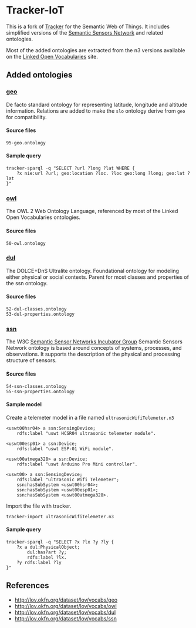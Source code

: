 
Tracker-IoT
===========

This is a fork of [Tracker](http://wiki.gnome.org/Projects/Tracker) for the Semantic Web of Things.
It includes simplified versions of the [Semantic Sensors Network](https://www.w3.org/2005/Incubator/ssn/ssnx/ssn) and related ontologies.

Most of the added ontologies are extracted from the n3 versions available on the [Linked Open Vocabularies](http://lov.okfn.org/dataset/lov/) site.


Added ontologies
----------------

### [geo](http://lov.okfn.org/dataset/lov/vocabs/geo)

De facto standard ontology for representing latitude, longitude and altitude information.
Relations are added to make the `slo` ontology derive from `geo` for compatibility.

#### Source files

	95-geo.ontology

#### Sample query
	tracker-sparql -q "SELECT ?url ?long ?lat WHERE {
		?x nie:url ?url; geo:location ?loc. ?loc geo:long ?long; geo:lat ?lat
	}"

### [owl](http://lov.okfn.org/dataset/lov/vocabs/owl)

The OWL 2 Web Ontology Language, referenced by most of the Linked Open Vocabularies ontologies.

#### Source files

	50-owl.ontology

### [dul](http://lov.okfn.org/dataset/lov/vocabs/dul)

The DOLCE+DnS Ultralite ontology. Foundational ontology for modeling either physical or social contexts.
Parent for most classes and properties of the ssn ontology.

#### Source files

	52-dul-classes.ontology
	53-dul-properties.ontology

### [ssn](http://lov.okfn.org/dataset/lov/vocabs/ssn)

The W3C [Semantic Sensor Networks Incubator Group](https://www.w3.org/2005/Incubator/ssn/wiki/Incubator_Report#The_Semantic_Sensor_Network_Ontology) Semantic Sensors Network ontology is based around concepts of systems, processes, and observations. It supports the description of the physical and processing structure of sensors.

#### Source files

	54-ssn-classes.ontology
	55-ssn-properties.ontology

#### Sample model

Create a telemeter model in a file named `ultrasonicWifiTelemeter.n3`

	<uswt00hsr04> a ssn:SensingDevice;
		rdfs:label "uswt HCSR04 ultrasonic telemeter module".

	<uswt00esp01> a ssn:Device;
		rdfs:label "uswt ESP-01 WiFi module".

	<uswt00atmega328> a ssn:Device;
		rdfs:label "uswt Arduino Pro Mini controller".

	<uswt00> a ssn:SensingDevice;
		rdfs:label "ultrasonic Wifi Telemeter";
		ssn:hasSubSystem <uswt00hsr04>;
		ssn:hasSubSystem <uswt00esp01>;
		ssn:hasSubSystem <uswt00atmega328>.

Import the file with tracker.

	tracker-import ultrasonicWifiTelemeter.n3

#### Sample query

	tracker-sparql -q "SELECT ?x ?lx ?y ?ly {
		?x a dul:PhysicalObject;
			dul:hasPart ?y;
			rdfs:label ?lx.
		?y rdfs:label ?ly
	}"

References
----------

  * http://lov.okfn.org/dataset/lov/vocabs/geo
  * http://lov.okfn.org/dataset/lov/vocabs/owl
  * http://lov.okfn.org/dataset/lov/vocabs/dul
  * http://lov.okfn.org/dataset/lov/vocabs/ssn
